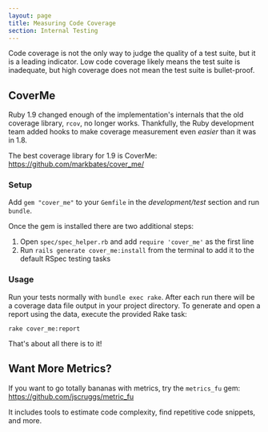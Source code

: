 ```yaml
---
layout: page
title: Measuring Code Coverage
section: Internal Testing
---
```


Code coverage is not the only way to judge the quality of a test suite, but it is a leading indicator. Low code coverage likely means the test suite is inadequate, but high coverage does not mean the test suite is bullet-proof.

## CoverMe

Ruby 1.9 changed enough of the implementation's internals that the old coverage library, `rcov`, no longer works. Thankfully, the Ruby development team added hooks to make coverage measurement even _easier_ than it was in 1.8.

The best coverage library for 1.9 is CoverMe: https://github.com/markbates/cover_me/

### Setup

Add `gem "cover_me"` to your `Gemfile` in the _development/test_ section and run `bundle`.

Once the gem is installed there are two additional steps:

1. Open `spec/spec_helper.rb` and add `require 'cover_me'` as the first line
2. Run `rails generate cover_me:install` from the terminal to add it to the default RSpec testing tasks

### Usage

Run your tests normally with `bundle exec rake`. After each run there will be a coverage data file output in your project directory. To generate and open a report using the data, execute the provided Rake task:

    rake cover_me:report

That's about all there is to it!

## Want More Metrics?

If you want to go totally bananas with metrics, try the `metrics_fu` gem: https://github.com/jscruggs/metric_fu

It includes tools to estimate code complexity, find repetitive code snippets, and more.